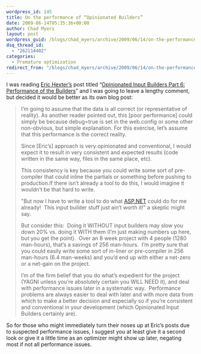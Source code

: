 ```yaml
---
wordpress_id: 145
title: On the performance of “Opinionated Builders”
date: 2009-06-14T05:35:36+00:00
author: Chad Myers
layout: post
wordpress_guid: /blogs/chad_myers/archive/2009/06/14/on-the-performance-of-opinionated-builders.aspx
dsq_thread_id:
  - "262114402"
categories:
  - Premature optimization
redirect_from: "/blogs/chad_myers/archive/2009/06/14/on-the-performance-of-opinionated-builders.aspx/"
---
```

I was reading [Eric Hexter’s](http://hex.lostechies.com) post titled “[Opinionated Input Builders Part 6: Performance of the Builders](https://lostechies.com/blogs/hex/archive/2009/06/13/opinionated-input-builders-part-6-performance-of-the-builders.aspx)” and I was going to leave a lengthy comment, but decided it would be better as its own blog post:

> I’m going to assume that the data is all correct (or representative of reality). As another reader pointed out, this [poor performance] could simply be because debug=true is set in the web.config or some other non-obvious, but simple explanation. For this exercise, let’s assume that this performance is the correct reality.
> 
> Since [Eric’s] approach is very opinionated and conventional, I would expect it to result in very consistent and expected results (code written in the same way, files in the same place, etc).
> 
> This consistency is key because you could write some sort of pre-compiler that could inline the partials or something before pushing to production.If there isn&#8217;t already a tool to do this, I would imagine it wouldn&#8217;t be that hard to write.
> 
> "But now I have to write a tool to do what [ASP.NET](http://ASP.NET) could do for me already!&#160; This input builder stuff just ain&#8217;t worth it!" a skeptic might say.
> 
> But consider this:&#160; Doing it WITHOUT input builders may slow you down 20% vs. doing it WITH them (I’m just making numbers up here, but you get the point).&#160; Over an 8 week project with 4 people (1280 man-hours), that&#8217;s a savings of 256 man-hours.&#160; I&#8217;m pretty sure that you could easily write some sort of in-liner or pre-compiler in 256 man-hours (6.4 man-weeks) and you&#8217;d end up with either a net-zero or a net-gain on the project.
> 
> I&#8217;m of the firm belief that you do what&#8217;s expedient for the project (YAGNI unless you&#8217;re absolutely certain you WILL NEED it), and deal with performance issues later in a systematic way.&#160; Performance problems are always easier to deal with later and with more data from which to make a better decision and especially so if you&#8217;re consistent and conventional in your development (which Opinionated Input Builders certainly are).

So for those who might immediately turn their noses up at Eric’s posts due to suspected performance issues, I suggest you at least give it a second look or give it a little time as an optimizer might show up later, negating most if not all performance issues.